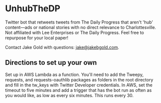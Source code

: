 # UnhubTheDP
Twitter bot that retweets tweets from The Daily Progress that aren't 'hub' content—ads or national stories with no direct relevance to Charlottesville. Not affiliated with Lee Enterprises or The Daily Progress. Feel free to repurpose for your local paper!

Contact Jake Gold with questions: jake@jakebgold.com.

## Directions to set up your own
Set up in AWS Lambda as a function. You'll need to add the Tweepy, requests, and requests-oauthlib packages as folders in the root directory and fill in the tw_keys with Twitter Developer credentials. In AWS, set the timeout to five minutes and add a trigger that has the bot run as often as you would like, as low as every six minutes. This runs every 30.

